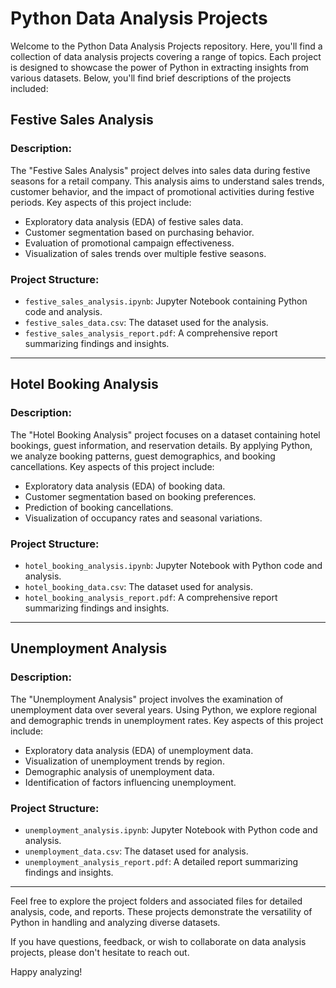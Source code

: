 # Python Data Analysis Projects

Welcome to the Python Data Analysis Projects repository. Here, you'll find a collection of data analysis projects covering a range of topics. Each project is designed to showcase the power of Python in extracting insights from various datasets. Below, you'll find brief descriptions of the projects included:

## Festive Sales Analysis

### Description:
The "Festive Sales Analysis" project delves into sales data during festive seasons for a retail company. This analysis aims to understand sales trends, customer behavior, and the impact of promotional activities during festive periods. Key aspects of this project include:

- Exploratory data analysis (EDA) of festive sales data. 
- Customer segmentation based on purchasing behavior.
- Evaluation of promotional campaign effectiveness.
- Visualization of sales trends over multiple festive seasons.

### Project Structure:
- `festive_sales_analysis.ipynb`: Jupyter Notebook containing Python code and analysis.
- `festive_sales_data.csv`: The dataset used for the analysis.
- `festive_sales_analysis_report.pdf`: A comprehensive report summarizing findings and insights.

-------------------------------------------------------------------------------------------------------------------

## Hotel Booking Analysis

### Description:
The "Hotel Booking Analysis" project focuses on a dataset containing hotel bookings, guest information, and reservation details. By applying Python, we analyze booking patterns, guest demographics, and booking cancellations. Key aspects of this project include:

- Exploratory data analysis (EDA) of booking data.
- Customer segmentation based on booking preferences.
- Prediction of booking cancellations.
- Visualization of occupancy rates and seasonal variations.

### Project Structure:
- `hotel_booking_analysis.ipynb`: Jupyter Notebook with Python code and analysis.
- `hotel_booking_data.csv`: The dataset used for analysis.
- `hotel_booking_analysis_report.pdf`: A comprehensive report summarizing findings and insights.

---------------------------------------------------------------------------------------------------------------------

## Unemployment Analysis

### Description:
The "Unemployment Analysis" project involves the examination of unemployment data over several years. Using Python, we explore regional and demographic trends in unemployment rates. Key aspects of this project include:

- Exploratory data analysis (EDA) of unemployment data.
- Visualization of unemployment trends by region.
- Demographic analysis of unemployment data.
- Identification of factors influencing unemployment.

### Project Structure:
- `unemployment_analysis.ipynb`: Jupyter Notebook with Python code and analysis.
- `unemployment_data.csv`: The dataset used for analysis.
- `unemployment_analysis_report.pdf`: A detailed report summarizing findings and insights.

-------------------------------------------------------------------------------------------------------------------------

Feel free to explore the project folders and associated files for detailed analysis, code, and reports. These projects demonstrate the versatility of Python in handling and analyzing diverse datasets.

If you have questions, feedback, or wish to collaborate on data analysis projects, please don't hesitate to reach out.

Happy analyzing!

